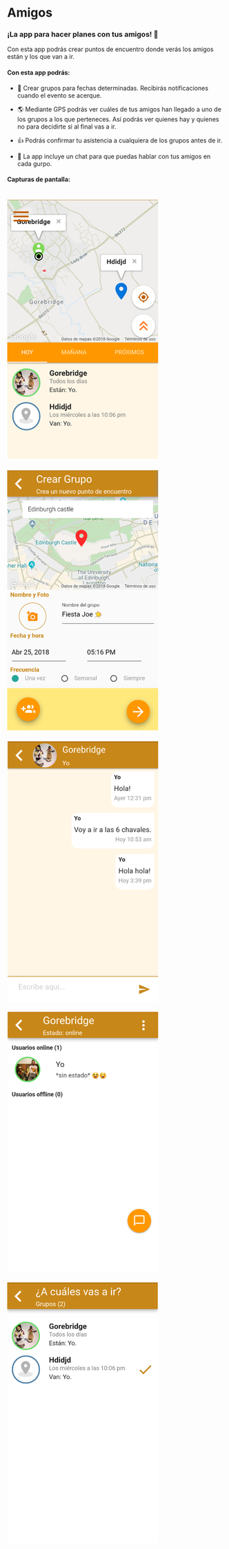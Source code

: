 # **Amigos**

### ¡La app para hacer planes con tus amigos! :tada:

Con esta app podrás crear puntos de encuentro donde verás los amigos están y los que van a ir.

#### Con esta app podrás:

* :round_pushpin:  Crear grupos para fechas determinadas. Recibirás notificaciones cuando el evento se acerque.

* :earth_americas:  Mediante GPS podrás ver cuáles de tus amigos han llegado a uno de los grupos a los que perteneces. Así podrás ver quienes hay y quienes no para decidirte si al final vas a ir.

* :thumbsup:  Podrás confirmar tu asistencia a cualquiera de los grupos antes de ir.

* :email: La app incluye un chat para que puedas hablar con tus amigos en cada gurpo.


#### Capturas de pantalla:

<img src="/screenshots/main_screenshot.png" alt="main screenshot" style="width: 350px; display: inline; margin-top: 20px"/> &nbsp; &nbsp; <img src="/screenshots/create_group_screenshot.png" alt="main screenshot" style="width: 350px; display: inline; margin-top: 20px"/> &nbsp; &nbsp; <img src="/screenshots/chat_screenshot.png" alt="main screenshot" style="width: 350px; display: inline; margin-top: 20px"/>&nbsp;&nbsp;<img src="/screenshots/users_screenshot.png" alt="main screenshot" style="width: 350px; display: inline; margin-top: 20px"/> &nbsp;&nbsp; <img src="/screenshots/pending_screenshot.png" alt="main screenshot" style="width: 350px; display: inline; margin-top: 20px"/>
